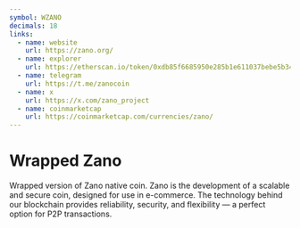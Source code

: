 ```yaml
---
symbol: WZANO
decimals: 18
links:
  - name: website
    url: https://zano.org/
  - name: explorer
    url: https://etherscan.io/token/0xdb85f6685950e285b1e611037bebe5b34e2b7d78
  - name: telegram
    url: https://t.me/zanocoin
  - name: x
    url: https://x.com/zano_project
  - name: coinmarketcap
    url: https://coinmarketcap.com/currencies/zano/
---
```


# Wrapped Zano

Wrapped version of Zano native coin. Zano is the development of a scalable and secure coin, designed for use in e-commerce. The technology behind our blockchain provides reliability, security, and flexibility — a perfect option for P2P transactions.
